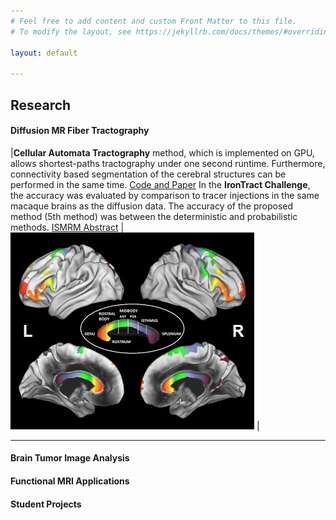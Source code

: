 ```yaml
---
# Feel free to add content and custom Front Matter to this file.
# To modify the layout, see https://jekyllrb.com/docs/themes/#overriding-theme-defaults

layout: default

---
```

## Research

#### Diffusion MR Fiber Tractography

|**Cellular Automata Tractography** method, which is implemented on GPU, allows shortest-paths tractography under one second runtime. Furthermore, connectivity based segmentation of the cerebral structures can be performed in the same time. [Code and Paper](https://github.com/andachamamci/CATractography) In the **IronTract Challenge**, the accuracy was evaluated by comparison to tracer injections in the same macaque brains as the diffusion data. The accuracy of the proposed method (5th method) was between the deterministic and probabilistic methods. [ISMRM Abstract](/docs/challenge_ISMRM_final.pdf) | ![Image](/img/catractography-fig9.jpg) |
 
***
 
#### Brain Tumor Image Analysis

#### Functional MRI Applications

#### Student Projects
